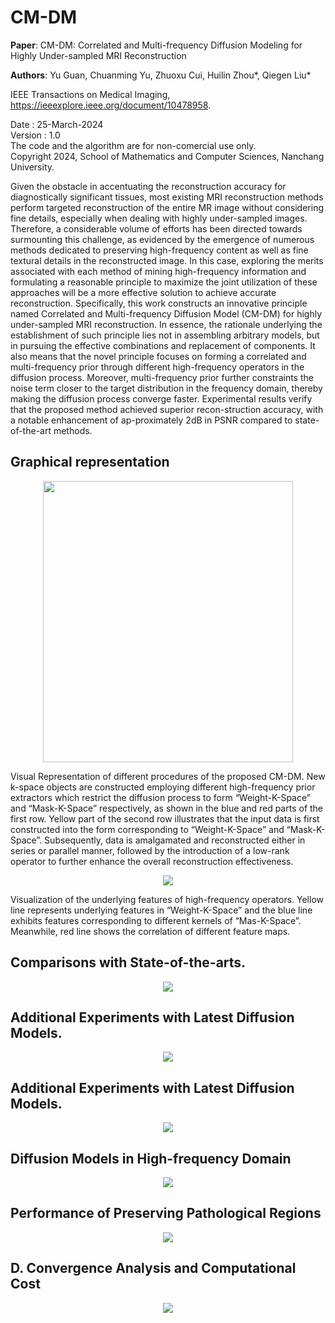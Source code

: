 # CM-DM

**Paper**: CM-DM: Correlated and Multi-frequency Diffusion Modeling for Highly Under-sampled MRI Reconstruction

**Authors**: Yu Guan, Chuanming Yu, Zhuoxu Cui, Huilin Zhou*, Qiegen Liu*   

IEEE Transactions on Medical Imaging, https://ieeexplore.ieee.org/document/10478958.  

Date : 25-March-2024  
Version : 1.0  
The code and the algorithm are for non-comercial use only.  
Copyright 2024, School of Mathematics and Computer Sciences, Nanchang University.  


Given the obstacle in accentuating the reconstruction accuracy for diagnostically significant tissues, most existing MRI reconstruction methods perform targeted reconstruction of the entire MR image without considering fine details, especially when dealing with highly under-sampled images. Therefore, a considerable volume of efforts has been directed towards surmounting this challenge, as evidenced by the emergence of numerous methods dedicated to preserving high-frequency content as well as fine textural details in the reconstructed image. In this case, exploring the merits associated with each method of mining high-frequency information and formulating a reasonable principle to maximize the joint utilization of these approaches will be a more effective solution to achieve accurate reconstruction. Specifically, this work constructs an innovative principle named Correlated and Multi-frequency Diffusion Model (CM-DM) for highly under-sampled MRI reconstruction. In essence, the rationale underlying the establishment of such principle lies not in assembling arbitrary models, but in pursuing the effective combinations and replacement of components. It also means that the novel principle focuses on forming a correlated and multi-frequency prior through different high-frequency operators in the diffusion process. Moreover, multi-frequency prior further constraints the noise term closer to the target distribution in the frequency domain, thereby making the diffusion process converge faster. Experimental results verify that the proposed method achieved superior recon-struction accuracy, with a notable enhancement of ap-proximately 2dB in PSNR compared to state-of-the-art methods.

## Graphical representation
 <div align="center"><img src="https://github.com/yqx7150/HGGDP/blob/master/hggdp_rec/sample/fig6.png" width = "400" height = "450">  </div>

Visual Representation of different procedures of the proposed CM-DM. New k-space objects are constructed employing different high-frequency prior extractors which restrict the diffusion process to form “Weight-K-Space” and “Mask-K-Space” respectively, as shown in the blue and red parts of the first row. Yellow part of the second row illustrates that the input data is first constructed into the form corresponding to “Weight-K-Space” and “Mask-K-Space”. Subsequently, data is amalgamated and reconstructed either in series or parallel manner, followed by the introduction of a low-rank operator to further enhance the overall reconstruction effectiveness.

<div align="center"><img src="https://github.com/yqx7150/HGGDP/blob/master/hggdp_rec/sample/fig7.png"> </div>

Visualization of the underlying features of high-frequency operators. Yellow line represents underlying features in “Weight-K-Space” and the blue line exhibits features corresponding to different kernels of “Mas-K-Space”. Meanwhile, red line shows the correlation of different feature maps.

## Comparisons with State-of-the-arts.
<div align="center"><img src="https://github.com/yqx7150/HGGDP/blob/master/hggdp_rec/sample/fig7.png"> </div>


## Additional Experiments with Latest Diffusion Models.
<div align="center"><img src="https://github.com/yqx7150/HGGDP/blob/master/hggdp_rec/sample/fig7.png"> </div>

## Additional Experiments with Latest Diffusion Models.
<div align="center"><img src="https://github.com/yqx7150/HGGDP/blob/master/hggdp_rec/sample/fig7.png"> </div>

## Diffusion Models in High-frequency Domain
<div align="center"><img src="https://github.com/yqx7150/HGGDP/blob/master/hggdp_rec/sample/fig7.png"> </div>


## Performance of Preserving Pathological Regions
<div align="center"><img src="https://github.com/yqx7150/HGGDP/blob/master/hggdp_rec/sample/fig7.png"> </div>


## D.	Convergence Analysis and Computational Cost
<div align="center"><img src="https://github.com/yqx7150/HGGDP/blob/master/hggdp_rec/sample/fig7.png"> </div>















